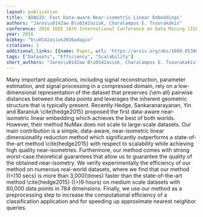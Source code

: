 ```yaml
---
layout: publication
title: 'ADAGIO: Fast Data-aware Near-isometric Linear Embeddings'
authors: "Jaros\u0142aw B\u0142asiok, Charalampos E. Tsourakakis"
conference: 2016 IEEE 16th International Conference on Data Mining (ICDM)
year: 2016
bibkey: "b\u0142asiok2016adagio"
citations: 1
additional_links: [{name: Paper, url: 'https://arxiv.org/abs/1609.05388'}]
tags: ["Datasets", "Efficiency", "Scalability"]
short_authors: "Jaros\u0142aw B\u0142asiok, Charalampos E. Tsourakakis"
---
```

Many important applications, including signal reconstruction, parameter
estimation, and signal processing in a compressed domain, rely on a
low-dimensional representation of the dataset that preserves \{\em all\} pairwise
distances between the data points and leverages the inherent geometric
structure that is typically present. Recently Hedge, Sankaranarayanan, Yin and
Baraniuk \cite\{hedge2015\} proposed the first data-aware near-isometric linear
embedding which achieves the best of both worlds. However, their method NuMax
does not scale to large-scale datasets.
  Our main contribution is a simple, data-aware, near-isometric linear
dimensionality reduction method which significantly outperforms a
state-of-the-art method \cite\{hedge2015\} with respect to scalability while
achieving high quality near-isometries. Furthermore, our method comes with
strong worst-case theoretical guarantees that allow us to guarantee the quality
of the obtained near-isometry. We verify experimentally the efficiency of our
method on numerous real-world datasets, where we find that our method (\(<\)10
secs) is more than 3\,000\(\times\) faster than the state-of-the-art method
\cite\{hedge2015\} (\(>\)9 hours) on medium scale datasets with 60\,000 data points
in 784 dimensions. Finally, we use our method as a preprocessing step to
increase the computational efficiency of a classification application and for
speeding up approximate nearest neighbor queries.
